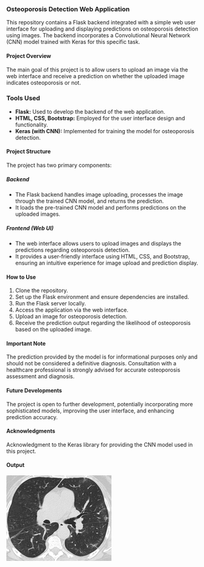 ### Osteoporosis Detection Web Application

This repository contains a Flask backend integrated with a simple web user interface for uploading and displaying predictions on osteoporosis detection using images. The backend incorporates a Convolutional Neural Network (CNN) model trained with Keras for this specific task.

#### Project Overview
The main goal of this project is to allow users to upload an image via the web interface and receive a prediction on whether the uploaded image indicates osteoporosis or not.

### Tools Used
- **Flask:** Used to develop the backend of the web application.
- **HTML, CSS, Bootstrap:** Employed for the user interface design and functionality.
- **Keras (with CNN):** Implemented for training the model for osteoporosis detection.

#### Project Structure

The project has two primary components:

##### Backend
- The Flask backend handles image uploading, processes the image through the trained CNN model, and returns the prediction.
- It loads the pre-trained CNN model and performs predictions on the uploaded images.

##### Frontend (Web UI)
- The web interface allows users to upload images and displays the predictions regarding osteoporosis detection.
- It provides a user-friendly interface using HTML, CSS, and Bootstrap, ensuring an intuitive experience for image upload and prediction display.

#### How to Use

1. Clone the repository.
2. Set up the Flask environment and ensure dependencies are installed.
3. Run the Flask server locally.
4. Access the application via the web interface.
5. Upload an image for osteoporosis detection.
6. Receive the prediction output regarding the likelihood of osteoporosis based on the uploaded image.

#### Important Note
The prediction provided by the model is for informational purposes only and should not be considered a definitive diagnosis. Consultation with a healthcare professional is strongly advised for accurate osteoporosis assessment and diagnosis.

#### Future Developments
The project is open to further development, potentially incorporating more sophisticated models, improving the user interface, and enhancing prediction accuracy.

#### Acknowledgments
Acknowledgment to the Keras library for providing the CNN model used in this project.

#### Output 
<img src="12.png" />
